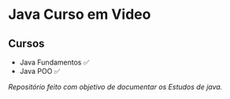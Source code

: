 # Java Curso em Video
## Cursos
- Java Fundamentos ✅
- Java POO ✅

*Repositório feito com objetivo de documentar os Estudos de java.*